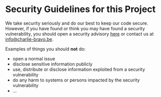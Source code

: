 # Security Guidelines for this Project

We take security seriously and do our best to keep our code secure. However, if you have found or think you may have found a security vulnerability, you should open a security advisory [here](https://github.com/metroline/metroline-ui/security/advisories/new) or contact us at info@charlie-bravo.be.

Examples of things you should **not** do:

- open a normal issue
- disclose sensitive information publicly
- use, distribute or disclose information exploited from a security vulnerability
- do any harm to systems or persons impacted by the security vulnerability
- ...

